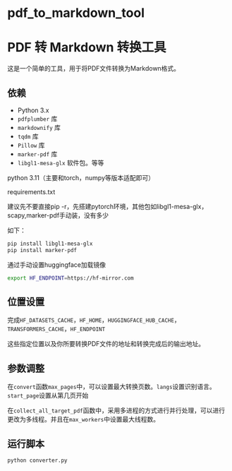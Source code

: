 # pdf_to_markdown_tool
# PDF 转 Markdown 转换工具

这是一个简单的工具，用于将PDF文件转换为Markdown格式。

## 依赖

- Python 3.x
- `pdfplumber` 库
- `markdownify` 库
- `tqdm` 库
- `Pillow` 库
- `marker-pdf` 库
- `libgl1-mesa-glx` 软件包。等等

python 3.11（主要和torch，numpy等版本适配即可）

requirements.txt

建议先不要直接pip -r，先搭建pytorch环境，其他包如libgl1-mesa-glx，scapy,marker-pdf手动装，没有多少

如下：

```bash
pip install libgl1-mesa-glx
pip install marker-pdf
```

通过手动设置huggingface加载镜像
 ```bash
export HF_ENDPOINT=https://hf-mirror.com
```

## 位置设置
完成`HF_DATASETS_CACHE`，`HF_HOME`，`HUGGINGFACE_HUB_CACHE`，`TRANSFORMERS_CACHE`，`HF_ENDPOINT`

这些指定位置以及你所要转换PDF文件的地址和转换完成后的输出地址。

## 参数调整
在`convert`函数`max_pages`中，可以设置最大转换页数。`langs`设置识别语言。`start_page`设置从第几页开始

在`collect_all_target_pdf`函数中，采用多进程的方式进行并行处理，可以进行更改为多线程。并且在`max_workers`中设置最大线程数。

## 运行脚本
 ```bash
python converter.py
```
